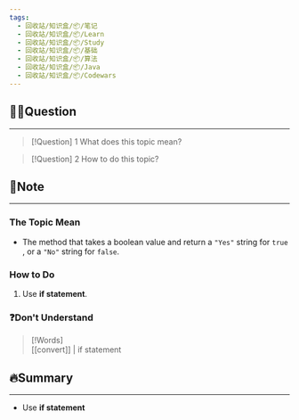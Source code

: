 ```yaml
---
tags:
  - 回收站/知识盒/📦/笔记
  - 回收站/知识盒/📦/Learn
  - 回收站/知识盒/📦/Study
  - 回收站/知识盒/📦/基础
  - 回收站/知识盒/📦/算法
  - 回收站/知识盒/📦/Java
  - 回收站/知识盒/📦/Codewars
---
```


## 🙋‍♀️Question

---

> [!Question] 1 What does this topic mean?

> [!Question] 2 How to do this topic?

## 📝Note

---

### The Topic Mean

- The method that takes a boolean value and return a `"Yes"` string for `true` , or a `"No"` string for `false`.

### How to Do

1. Use **if statement**.

### ❓Don't Understand

> [!Words]  
> [[convert]] | if statement

## 🔥Summary

---
- Use **if statement**
